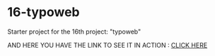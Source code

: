 # 16-typoweb

Starter project for the 16th project: "typoweb"

AND HERE YOU HAVE THE LINK TO SEE IT IN ACTION : <a href="https://imd1.ch/imd12/DevantayF/GT-FLEXA/" target="_blank">CLICK HERE</a>
